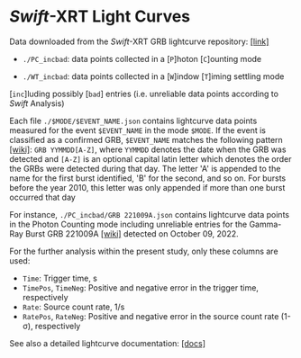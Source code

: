# *Swift*-XRT Light Curves
Data downloaded from the *Swift*-XRT GRB lightcurve repository: [[link]](https://www.swift.ac.uk/xrt_curves/)

- `./PC_incbad`: data points collected in a [`P`]hoton [`C`]ounting mode

- `./WT_incbad`: data points collected in a [`W`]indow [`T`]iming settling mode

 [`inc`]luding possibly [`bad`] entries (i.e. unreliable data points according to *Swift* Analysis)

Each file `./$MODE/$EVENT_NAME.json` contains lightcurve data points measured for the event `$EVENT_NAME` in the mode `$MODE`. If the event is classified as a confirmed GRB, `$EVENT_NAME` matches the following pattern [[wiki]](https://en.wikipedia.org/wiki/Gamma-ray_burst):
`GRB YYMMDD[A-Z]`, where `YYMMDD` denotes the date when the GRB was detected and `[A-Z]` is an optional capital latin letter which denotes the order the GRBs were detected during that day. The letter 'A' is appended to the name for the first burst identified, 'B' for the second, and so on. For bursts before the year 2010, this letter was only appended if more than one burst occurred that day 

For instance, `./PC_incbad/GRB 221009A.json` contains lightcurve data points in the Photon Counting mode including unreliable entries for the Gamma-Ray Burst GRB 221009A [[wiki]](https://en.wikipedia.org/wiki/GRB_221009A) detected on October 09, 2022.

For the further analysis within the present study, only these columns are used:
- `Time`: Trigger time, s
- `TimePos`, `TimeNeg`:  Positive and negative error in the trigger time, respectively
- `Rate`: Source count rate, 1/s
- `RatePos`, `RateNeg`: Positive and negative error in the source count rate (1-σ), respectively

See also a detailed lightcurve documentation: [[docs]](https://www.swift.ac.uk/xrt_curves/docs.php)
